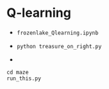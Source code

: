 # Q-learning

- `frozenlake_Qlearning.ipynb`

- `python treasure_on_right.py`

-
```
cd maze
run_this.py
```
